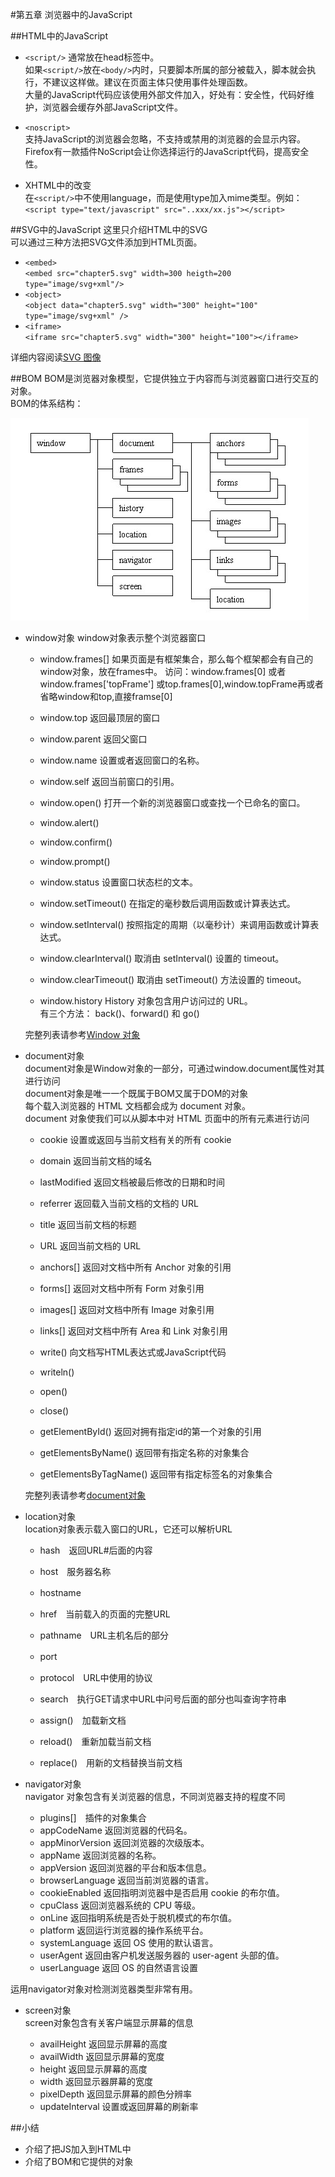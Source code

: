 #第五章 浏览器中的JavaScript

##HTML中的JavaScript

- `<script/>` 
  通常放在head标签中。  
  如果`<script/>`放在`<body/>`内时，只要脚本所属的部分被载入，脚本就会执行，不建议这样做。建议在页面主体只使用事件处理函数。    
  大量的JavaScript代码应该使用外部文件加入，好处有：安全性，代码好维护，浏览器会缓存外部JavaScript文件。

- `<noscript>`   
  支持JavaScript的浏览器会忽略，不支持或禁用的浏览器的会显示内容。
  Firefox有一款插件NoScript会让你选择运行的JavaScript代码，提高安全性。
  
- XHTML中的改变    
  在`<script/>`中不使用language，而是使用type加入mime类型。例如：`<script type="text/javascript" src="..xxx/xx.js"></script>`


##SVG中的JavaScript
这里只介绍HTML中的SVG  
可以通过三种方法把SVG文件添加到HTML页面。
- `<embed>`   
  `<embed src="chapter5.svg" width=300 heigth=200 type="image/svg+xml"/>`
- `<object>`  
  `<object data="chapter5.svg" width="300" height="100" type="image/svg+xml" />`
- `<iframe>`  
  `<iframe src="chapter5.svg" width="300" height="100"></iframe>`

详细内容阅读[SVG 图像](http://javascript.ruanyifeng.com/htmlapi/svg.html)
  

##BOM
BOM是浏览器对象模型，它提供独立于内容而与浏览器窗口进行交互的对象。  
BOM的体系结构：

<img src="./image/5-1.png" >

- window对象
  window对象表示整个浏览器窗口
  
  - window.frames[] 
    如果页面是有框架集合，那么每个框架都会有自己的window对象，放在frames中。
    访问：window.frames[0] 或者 window.frames['topFrame'] 或top.frames[0],window.topFrame再或者省略window和top,直接framse[0]

  - window.top 返回最顶层的窗口
  - window.parent 返回父窗口 
  - window.name  设置或者返回窗口的名称。
  - window.self  返回当前窗口的引用。
  
  - window.open()  打开一个新的浏览器窗口或查找一个已命名的窗口。  
  - window.alert() 
  - window.confirm()
  - window.prompt()  
  - window.status          设置窗口状态栏的文本。  
  - window.setTimeout()    在指定的毫秒数后调用函数或计算表达式。
  - window.setInterval()   按照指定的周期（以毫秒计）来调用函数或计算表达式。
  - window.clearInterval() 取消由 setInterval() 设置的 timeout。
  - window.clearTimeout()  取消由 setTimeout() 方法设置的 timeout。  
  - window.history         History 对象包含用户访问过的 URL。  
    有三个方法： back()、forward() 和 go() 

  完整列表请参考[Window 对象](http://www.w3school.com.cn/jsref/dom_obj_window.asp)  

- document对象  
  document对象是Window对象的一部分，可通过window.document属性对其进行访问  
  document对象是唯一一个既属于BOM又属于DOM的对象    
  每个载入浏览器的 HTML 文档都会成为 document 对象。   
  document 对象使我们可以从脚本中对 HTML 页面中的所有元素进行访问  

  - cookie  设置或返回与当前文档有关的所有 cookie 
  - domain  返回当前文档的域名  
  - lastModified 返回文档被最后修改的日期和时间
  - referrer 返回载入当前文档的文档的 URL 
  - title 返回当前文档的标题
  - URL 返回当前文档的 URL  
  
  - anchors[] 返回对文档中所有 Anchor 对象的引用
  - forms[] 返回对文档中所有 Form 对象引用
  - images[] 返回对文档中所有 Image 对象引用
  - links[] 返回对文档中所有 Area 和 Link 对象引用  
  
  - write() 向文档写HTML表达式或JavaScript代码
  - writeln()
  - open()
  - close()  
  
  - getElementById()  返回对拥有指定id的第一个对象的引用
  - getElementsByName() 返回带有指定名称的对象集合
  - getElementsByTagName()  返回带有指定标签名的对象集合

  完整列表请参考[document对象](http://www.w3school.com.cn/jsref/dom_obj_document.asp)

- location对象  
  location对象表示载入窗口的URL，它还可以解析URL  

  - hash　返回URL#后面的内容
  - host　服务器名称
  - hostname　
  - href　当前载入的页面的完整URL
  - pathname　URL主机名后的部分 
  - port　
  - protocol　URL中使用的协议
  - search　执行GET请求中URL中问号后面的部分也叫查询字符串

  - assign()　加载新文档
  - reload()　重新加载当前文档
  - replace()　用新的文档替换当前文档
  
- navigator对象  
  navigator 对象包含有关浏览器的信息，不同浏览器支持的程度不同  

  - plugins[]　插件的对象集合
  - appCodeName 返回浏览器的代码名。
  - appMinorVersion 返回浏览器的次级版本。
  - appName 返回浏览器的名称。
  - appVersion  返回浏览器的平台和版本信息。
  - browserLanguage 返回当前浏览器的语言。
  - cookieEnabled 返回指明浏览器中是否启用 cookie 的布尔值。
  - cpuClass  返回浏览器系统的 CPU 等级。
  - onLine  返回指明系统是否处于脱机模式的布尔值。
  - platform  返回运行浏览器的操作系统平台。
  - systemLanguage  返回 OS 使用的默认语言。
  - userAgent 返回由客户机发送服务器的 user-agent 头部的值。
  - userLanguage  返回 OS 的自然语言设置  

运用navigator对象对检测浏览器类型非常有用。  

- screen对象  
  screen对象包含有关客户端显示屏幕的信息  

  - availHeight 返回显示屏幕的高度 
  - availWidth  返回显示屏幕的宽度
  - height  返回显示屏幕的高度
  - width 返回显示器屏幕的宽度
  - pixelDepth  返回显示屏幕的颜色分辨率
  - updateInterval  设置或返回屏幕的刷新率
  
##小结
- 介绍了把JS加入到HTML中
- 介绍了BOM和它提供的对象
